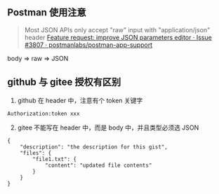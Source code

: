 ## Postman 使用注意
> Most JSON APIs only accept "raw" input with "application/json" header
[Feature request: improve JSON parameters editor · Issue #3807 · postmanlabs/postman-app-support](https://github.com/postmanlabs/postman-app-support/issues/3807)

body => raw => JSON

## github 与 gitee 授权有区别

1. github
在 header 中，注意有个 token 关键字
```
Authorization:token xxx
```

2. gitee
不能写在 header 中，而是 body 中，并且类型必须选 JSON
```
{
	"description": "the description for this gist",
	"files": {
		"file1.txt": {
			"content": "updated file contents"
		}
	}
}
```
